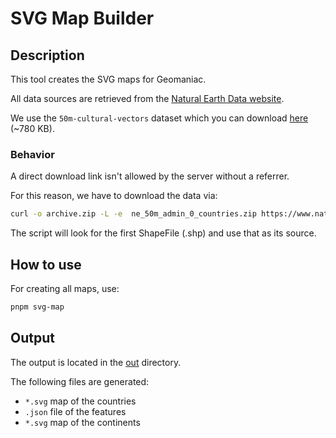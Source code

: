 # SVG Map Builder

## Description

This tool creates the SVG maps for Geomaniac.

All data sources are retrieved from the [Natural Earth Data website](https://www.naturalearthdata.com/downloads/).

We use the `50m-cultural-vectors` dataset which you can download [here](https://www.naturalearthdata.com/downloads/50m-cultural-vectors/) (~780 KB).

### Behavior

A direct download link isn't allowed by the server without a referrer.

For this reason, we have to download the data via:

```bash
curl -o archive.zip -L -e  ne_50m_admin_0_countries.zip https://www.naturalearthdata.com/http//www.naturalearthdata.com/download/50m/cultural/ne_50m_admin_0_countries.zip
```

The script will look for the first ShapeFile (.shp) and use that as its source.

## How to use

For creating all maps, use:

```bash
pnpm svg-map
```

## Output

The output is located in the [out](./out/) directory.

The following files are generated:

- `*.svg` map of the countries
- `.json` file of the features
- `*.svg` map of the continents
